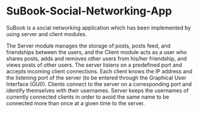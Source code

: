 # SuBook-Social-Networking-App

SuBook is a social networking application which has been implemented by using server and client modules. 

The Server module manages the storage of posts, posts feed, and friendships between the users, and the Client module acts as a user who shares posts, adds and removes other users from his/her friendship, and views posts of other users.
The server listens on a predefined port and accepts incoming client connections. 
Each client knows the IP address and the listening port of the server (to be entered through the Graphical User Interface (GUI)).
Clients connect to the server on a corresponding port and identify themselves with their usernames.
Server keeps the usernames of currently connected clients in order to avoid the same name to be connected more than once at a given time to the server.
